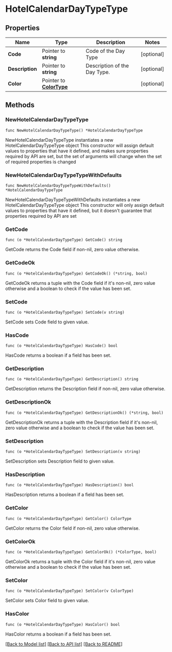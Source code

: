 # HotelCalendarDayTypeType

## Properties

Name | Type | Description | Notes
------------ | ------------- | ------------- | -------------
**Code** | Pointer to **string** | Code of the Day Type | [optional] 
**Description** | Pointer to **string** | Description of the Day Type. | [optional] 
**Color** | Pointer to [**ColorType**](ColorType.md) |  | [optional] 

## Methods

### NewHotelCalendarDayTypeType

`func NewHotelCalendarDayTypeType() *HotelCalendarDayTypeType`

NewHotelCalendarDayTypeType instantiates a new HotelCalendarDayTypeType object
This constructor will assign default values to properties that have it defined,
and makes sure properties required by API are set, but the set of arguments
will change when the set of required properties is changed

### NewHotelCalendarDayTypeTypeWithDefaults

`func NewHotelCalendarDayTypeTypeWithDefaults() *HotelCalendarDayTypeType`

NewHotelCalendarDayTypeTypeWithDefaults instantiates a new HotelCalendarDayTypeType object
This constructor will only assign default values to properties that have it defined,
but it doesn't guarantee that properties required by API are set

### GetCode

`func (o *HotelCalendarDayTypeType) GetCode() string`

GetCode returns the Code field if non-nil, zero value otherwise.

### GetCodeOk

`func (o *HotelCalendarDayTypeType) GetCodeOk() (*string, bool)`

GetCodeOk returns a tuple with the Code field if it's non-nil, zero value otherwise
and a boolean to check if the value has been set.

### SetCode

`func (o *HotelCalendarDayTypeType) SetCode(v string)`

SetCode sets Code field to given value.

### HasCode

`func (o *HotelCalendarDayTypeType) HasCode() bool`

HasCode returns a boolean if a field has been set.

### GetDescription

`func (o *HotelCalendarDayTypeType) GetDescription() string`

GetDescription returns the Description field if non-nil, zero value otherwise.

### GetDescriptionOk

`func (o *HotelCalendarDayTypeType) GetDescriptionOk() (*string, bool)`

GetDescriptionOk returns a tuple with the Description field if it's non-nil, zero value otherwise
and a boolean to check if the value has been set.

### SetDescription

`func (o *HotelCalendarDayTypeType) SetDescription(v string)`

SetDescription sets Description field to given value.

### HasDescription

`func (o *HotelCalendarDayTypeType) HasDescription() bool`

HasDescription returns a boolean if a field has been set.

### GetColor

`func (o *HotelCalendarDayTypeType) GetColor() ColorType`

GetColor returns the Color field if non-nil, zero value otherwise.

### GetColorOk

`func (o *HotelCalendarDayTypeType) GetColorOk() (*ColorType, bool)`

GetColorOk returns a tuple with the Color field if it's non-nil, zero value otherwise
and a boolean to check if the value has been set.

### SetColor

`func (o *HotelCalendarDayTypeType) SetColor(v ColorType)`

SetColor sets Color field to given value.

### HasColor

`func (o *HotelCalendarDayTypeType) HasColor() bool`

HasColor returns a boolean if a field has been set.


[[Back to Model list]](../README.md#documentation-for-models) [[Back to API list]](../README.md#documentation-for-api-endpoints) [[Back to README]](../README.md)


